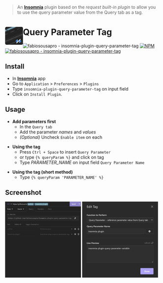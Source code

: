 > An **[Insomnia]** plugin based on the *request built-in plugin* to allow you to use the query parameter value from the Query tab as a tag.

# <img src="./icon.png" align="left" width="58" /> Query Parameter Tag

<!-- FIXME show NPM Badge when plugin url is available -->
![fabiosousapro - insomnia-plugin-query-parameter-tag](https://img.shields.io/static/v1?label=insomnia&message=plugin&color=4a01c6)
[![NPM](https://img.shields.io/npm/v/insomnia-plugin-query-parameter-tag.svg)](https://www.npmjs.com/package/insomnia-plugin-query-parameter-tag)
[![fabiosousapro - insomnia-plugin-query-parameter-tag](https://img.shields.io/static/v1?label=fabiosousapro&message=insomnia-plugin-query-parameter-tag&color=blue&logo=github)](https://github.com/fabiosousapro/insomnia-plugin-query-parameter-tag "Go to GitHub repo")

<!-- FIXME show Github Start Badge when repository public is available -->
<!-- ![GitHub Repo stars](https://img.shields.io/github/stars/fabiosousapro/insomnia-plugin-query-parameter-tag?style=social) -->

<!-- FIXME show Install methods when plugin url is available -->
## Install

<!-- [![Install this plugin](https://img.shields.io/badge/Insomnia_Plugin-Install-4a01c6?style=for-the-badge)](insomnia://plugins/install?name=insomnia-plugin-query-parameter-tag "Install this plugin")  -->

+ In **[Insomnia]** app
+ Go to `Application` > `Preferences` > `Plugins`
+ Type `insomnia-plugin-query-parameter-tag` on input field
+ Click on `Install Plugin`. 

## Usage
+ **Add parameters first**
    - In the `Query tab`
    - Add the parameter *names* and *values*
    - *\(Optional)* Uncheck `Enable item` on each
> 
+ **Using the tag**
    - Press `Ctrl + Space` to insert `Query Parameter`
    - or type `{% queryParam %}` and click on tag
    - Type *PARAMETER_NAME* on input field `Query Parameter Name`
> 
+ **Using the tag (short method)**
    - Type `{% queryParam 'PARAMETER_NAME' %}`

## Screenshot

[<img src="./screenshot_01.jpeg" alt="Screenshot 01" width="49%" />](https://raw.githubusercontent.com/fabiosousapro/insomnia-plugin-query-parameter-tag/master/screenshot_01.jpeg)
[<img src="./screenshot_02.jpeg" alt="Screenshot 02" width="49%" />](https://raw.githubusercontent.com/fabiosousapro/insomnia-plugin-query-parameter-tag/master/screenshot_02.jpeg)

[Insomnia]: https://insomnia.rest